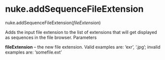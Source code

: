 # nuke.addSequenceFileExtension
nuke.addSequenceFileExtension(_fileExtension_)

Adds the input file extension to the list of extensions that will get displayed as sequences in the file browser.
Parameters

**fileExtension** – the new file extension. Valid examples are: ‘exr’, ‘.jpg’; invalid examples are: ‘somefile.ext’
